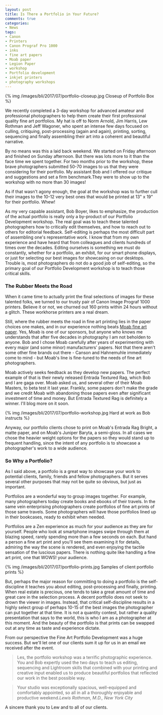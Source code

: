 ```yaml
---
layout: post
title: Is There a Portfolio in Your Future?
comments: true
categories:
- News
tags:
- Canon
- Printers
- Canon Prograf Pro 1000
- inks
- fine art papers
- Moab paper
- Legion Paper
- workshop
- Portfolio development
- inkjet printers
- photography workshops
---
```


{% img /images/bli/2017/07/portfolio-closeup.jpg Closeup of Portfolio Box %}

We recently completed a 3-day workshop for advanced amateur and professional photographers to help them create their first professional quality fine art portfolios. My hat is off to Norm Arnold, Jim Harris, Lew Rothman and Jeff Wagoner, who spent an intense few days focused on culling, critiquing, post-processing (again and again), printing, sorting, sequencing and finally assembling their art into a coherent and beautiful narrative. 

<!--more-->

By no means was this a laid back weekend. We started on Friday afternoon and finished on Sunday afternoon. But there was lots more to it than the face time we spent together. For two months prior to the workshop, these brave photographers submitted 50-70 images to us that they were considering for their portfolio. My assistant Bob and I offered our critique and suggestions and set a firm benchmark.They were to show up to the workshop with no more than 30 images!

As if that wasn't agony enough, the goal at the workshop was to further cull their images to the 10-12 very best ones that would be printed at 13" x 19" for their portfolio. Whew!

As my very capable assistant, Bob Boyer, likes to emphasize, the production of the actual portfolio is really only a by-product of our Portfolio Development workshop. The real goal was to teach these talented photographers how to critically edit themselves, and how to reach out to others for editorial feedback. Self-editing is perhaps the most difficult part of assembling one's representative work. I know that from my own experience and have heard that from colleagues and clients hundreds of times over the decades. Editing ourselves is something we must do constantly, whether for a portfolio, an exhibit, for our smart phone displays, or just for selecting our best images for showcasing on our desktops. Trouble is, most photographers do not do a good job of self-editing, so the primary goal of our Portfolio Development workshop is to teach those critical skills. 

### The Rubber Meets the Road

When it came time to actually print the final selections of images for these talented folks, we turned to our trusty pair of Canon Image Prograf 1000 printers. Believe it or not, we churned out 160 prints within 24 hours without a glitch. These workhorse printers are a real dream. 

Still, where the rubber meets the road in fine art printing lies in the paper choices one makes, and in our experience nothing beats [Moab fine art paper](http://www.moabpaper.com). Yes, Moab is one of our sponsors, but anyone who knows me understands that after five decades in photography I am not beholden to anyone. Bob and I chose Moab carefully after years of experimenting with every major (and some minor) manufacturers' papers. Not that there aren't some other fine brands out there - Canson and Hahnemuhle immediately come to mind - but Moab's line is fine-tuned to the needs of fine art photographers. 

Moab actively seeks feedback as they develop new papers. The perfect example of that is their newly released Entrada Textured Rag, which Bob and I are gaga over. Moab asked us, and several other of their Moab Masters, to beta test it last year. Frankly, some papers don't make the grade and we credit Moab with abandoning those papers even after significant investment of time and money. But Entrada Textured Rag is definitely a winner. I'll blog more on it soon. 

{% img /images/bli/2017/07/portfolio-workshop.jpg Hard at work as Bob instructs %}

Anyway, our portfolio clients chose to print on Moab's Entrada Rag Bright, a matte paper, and on Moab's Juniper Baryta, a semi-gloss. In all cases we chose the heavier weight options for the papers so they would stand up to frequent handling, since the intent of any portfolio is to showcase a photographer's work to a wide audience. 

### So Why a Portfolio?

As I said above, a portfolio is a great way to showcase your work to potential clients, family, friends and fellow photographers. But it serves several other purposes that may not be quite so obvious, but just as important. 

Portfolios are a wonderful way to group images together. For example, many photographers today create books and ebooks of their travels. In the same vein enterprising photographers create portfolios of fine art prints of those same travels. Some photographers will have those portfolios lined up in their bookcases, ready to exhibit when needed.

Portfolios are a Zen experience as much for your audience as they are for yourself. People who look at smartphone images swipe through them at blazing speed, rarely spending more than a few seconds on each. But hand a person a fine art print and you'll see them examining it for details, admiring the way the scene is rendered, and even enjoying the tactile sensation of the luscious papers. There is nothing quite like handling a fine art print, one that WOWS! your audience. 

{% img /images/bli/2017/07/portfolio-prints.jpg Samples of client portfolio prints %}

But, perhaps the major reason for committing to doing a portfolio is the self-discipline it teaches you about editing, post-processing and finally, printing. When real estate is precious, one tends to take a great amount of time and great care in the selection process. A decent portfolio does not seek to drown the viewer in images. Instead, that critical self-discipline results in a highly select group of perhaps 10-15 of the best images the photographer can put together at that time. It is not a quantity contest, but rather a quality presentation that says to the world, this is who I am as a photographer at this moment. And the beauty of the portfolio is that prints can be swapped out at any time as taste and experience dictate. 

From our perspective the Fine Art Portfolio Development was a huge success. But we'll let one of our clients sum it up for us in an email we received after the event. 

> Les, the portfolio workshop was a terrific photographic experience. You and Bob expertly used the two days to teach us editing, sequencing and Lightroom skills that combined with your printing and creative input enabled us to produce beautiful portfolios that reflected our work in the best possible way.

> Your studio was exceptionally spacious, well-equipped and comfortably appointed, so all in all a thoroughly enjoyable and productive weekend.<cite>Lewis Rothman, M.D., New York City</cite>

A sincere thank you to Lew and to all of our clients.  










